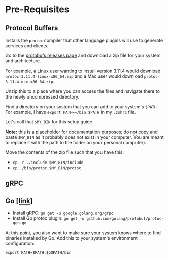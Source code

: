 # Pre-Requisites

## Protocol Buffers

Installs the `protoc` compiler that other language plugins will use to generate
services and clients.

Go to the [protobufs releases
page](https://github.com/protocolbuffers/protobuf/releases) and download a zip
file for your system and architecture.

For example, a Linux user wanting to install version 3.11.4 would download
`protoc-3.11.4-linux-x86_64.zip` and a Mac user would download
`protoc-3.11.4-osx-x86_64.zip`.

Unzip this to a place where you can access the files and navigate there to the
newly uncompressed directory.

Find a directory on your system that you can add to your system's `$PATH`. For
example, I have `export PATH=~/bin:$PATH` in my `.zshrc` file.

Let's call that `$MY_BIN` for this setup guide

**Note:** this is a placeholder for documentation purposes; do not copy and
paste `$MY_BIN` as it probably does not exist in your computer. You are meant to
replace it with the path to the folder on your personal computer).

Move the contents of the zip file such that you have this:

- `cp -r ./include $MY_BIN/include`
- `cp ./bin/protoc $MY_BIN/protoc`

## gRPC

## Go [[link]](https://grpc.io/docs/quickstart/go/)

- Install gRPC: `go get -u google.golang.org/grpc`
- Install Go protoc plugin: `go get -u github.com/golang/protobuf/protoc-gen-go`

At this point, you also want to make sure your system knows where to find
binaries installed by Go. Add this to your system's environment configuration:

```
export PATH=$PATH:$GOPATH/bin
```
